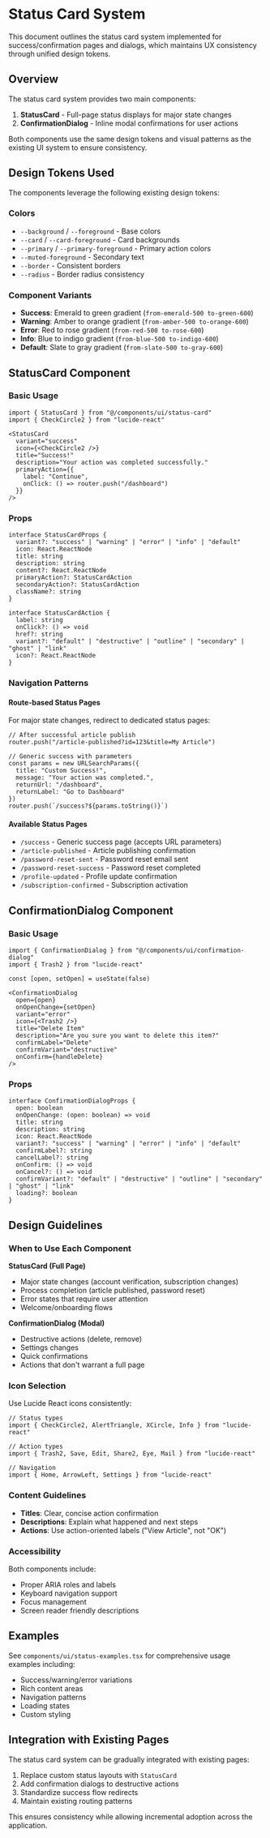 # Status Card System

This document outlines the status card system implemented for success/confirmation pages and dialogs, which maintains UX consistency through unified design tokens.

## Overview

The status card system provides two main components:

1. **StatusCard** - Full-page status displays for major state changes
2. **ConfirmationDialog** - Inline modal confirmations for user actions

Both components use the same design tokens and visual patterns as the existing UI system to ensure consistency.

## Design Tokens Used

The components leverage the following existing design tokens:

### Colors
- `--background` / `--foreground` - Base colors
- `--card` / `--card-foreground` - Card backgrounds
- `--primary` / `--primary-foreground` - Primary action colors
- `--muted-foreground` - Secondary text
- `--border` - Consistent borders
- `--radius` - Border radius consistency

### Component Variants
- **Success**: Emerald to green gradient (`from-emerald-500 to-green-600`)
- **Warning**: Amber to orange gradient (`from-amber-500 to-orange-600`)
- **Error**: Red to rose gradient (`from-red-500 to-rose-600`)
- **Info**: Blue to indigo gradient (`from-blue-500 to-indigo-600`)
- **Default**: Slate to gray gradient (`from-slate-500 to-gray-600`)

## StatusCard Component

### Basic Usage

```tsx
import { StatusCard } from "@/components/ui/status-card"
import { CheckCircle2 } from "lucide-react"

<StatusCard
  variant="success"
  icon={<CheckCircle2 />}
  title="Success!"
  description="Your action was completed successfully."
  primaryAction={{
    label: "Continue",
    onClick: () => router.push("/dashboard")
  }}
/>
```

### Props

```tsx
interface StatusCardProps {
  variant?: "success" | "warning" | "error" | "info" | "default"
  icon: React.ReactNode
  title: string
  description: string
  content?: React.ReactNode
  primaryAction?: StatusCardAction
  secondaryAction?: StatusCardAction
  className?: string
}

interface StatusCardAction {
  label: string
  onClick?: () => void
  href?: string
  variant?: "default" | "destructive" | "outline" | "secondary" | "ghost" | "link"
  icon?: React.ReactNode
}
```

### Navigation Patterns

#### Route-based Status Pages

For major state changes, redirect to dedicated status pages:

```tsx
// After successful article publish
router.push("/article-published?id=123&title=My Article")

// Generic success with parameters
const params = new URLSearchParams({
  title: "Custom Success!",
  message: "Your action was completed.",
  returnUrl: "/dashboard",
  returnLabel: "Go to Dashboard"
})
router.push(`/success?${params.toString()}`)
```

#### Available Status Pages

- `/success` - Generic success page (accepts URL parameters)
- `/article-published` - Article publishing confirmation
- `/password-reset-sent` - Password reset email sent
- `/password-reset-success` - Password reset completed
- `/profile-updated` - Profile update confirmation
- `/subscription-confirmed` - Subscription activation

## ConfirmationDialog Component

### Basic Usage

```tsx
import { ConfirmationDialog } from "@/components/ui/confirmation-dialog"
import { Trash2 } from "lucide-react"

const [open, setOpen] = useState(false)

<ConfirmationDialog
  open={open}
  onOpenChange={setOpen}
  variant="error"
  icon={<Trash2 />}
  title="Delete Item"
  description="Are you sure you want to delete this item?"
  confirmLabel="Delete"
  confirmVariant="destructive"
  onConfirm={handleDelete}
/>
```

### Props

```tsx
interface ConfirmationDialogProps {
  open: boolean
  onOpenChange: (open: boolean) => void
  title: string
  description: string
  icon: React.ReactNode
  variant?: "success" | "warning" | "error" | "info" | "default"
  confirmLabel?: string
  cancelLabel?: string
  onConfirm: () => void
  onCancel?: () => void
  confirmVariant?: "default" | "destructive" | "outline" | "secondary" | "ghost" | "link"
  loading?: boolean
}
```

## Design Guidelines

### When to Use Each Component

**StatusCard (Full Page)**
- Major state changes (account verification, subscription changes)
- Process completion (article published, password reset)
- Error states that require user attention
- Welcome/onboarding flows

**ConfirmationDialog (Modal)**
- Destructive actions (delete, remove)
- Settings changes
- Quick confirmations
- Actions that don't warrant a full page

### Icon Selection

Use Lucide React icons consistently:

```tsx
// Status types
import { CheckCircle2, AlertTriangle, XCircle, Info } from "lucide-react"

// Action types
import { Trash2, Save, Edit, Share2, Eye, Mail } from "lucide-react"

// Navigation
import { Home, ArrowLeft, Settings } from "lucide-react"
```

### Content Guidelines

- **Titles**: Clear, concise action confirmation
- **Descriptions**: Explain what happened and next steps
- **Actions**: Use action-oriented labels ("View Article", not "OK")

### Accessibility

Both components include:
- Proper ARIA roles and labels
- Keyboard navigation support
- Focus management
- Screen reader friendly descriptions

## Examples

See `components/ui/status-examples.tsx` for comprehensive usage examples including:

- Success/warning/error variations
- Rich content areas
- Navigation patterns
- Loading states
- Custom styling

## Integration with Existing Pages

The status card system can be gradually integrated with existing pages:

1. Replace custom status layouts with `StatusCard`
2. Add confirmation dialogs to destructive actions
3. Standardize success flow redirects
4. Maintain existing routing patterns

This ensures consistency while allowing incremental adoption across the application.
